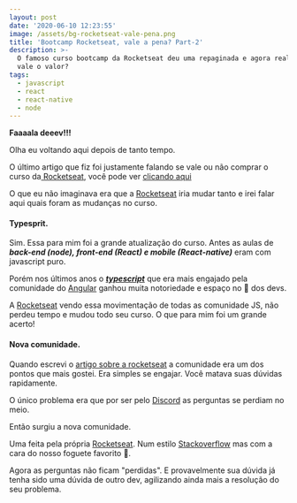 ```yaml
---
layout: post
date: '2020-06-10 12:23:55'
image: /assets/bg-rocketseat-vale-pena.png
title: 'Bootcamp Rocketseat, vale a pena? Part-2'
description: >-
  O famoso curso bootcamp da Rocketseat deu uma repaginada e agora realmente
  vale o valor?
tags:
  - javascript
  - react
  - react-native
  - node
---
```

**Faaaala deeev!!!**

Olha eu voltando aqui depois de tanto tempo.

O último artigo que fiz foi justamente falando se vale ou não comprar o curso da[ Rocketseat](https://rocketseat.com.br/), você pode ver [clicando aqui](<https://douglasporto.com.br/blog/bootcamp-rocketseat-vale-a-pena/>)

O que eu não imaginava era que a [Rocketseat](https://rocketseat.com.br/) iria mudar tanto e irei falar aqui quais foram as mudanças no curso.

#### Typesprit.

Sim. Essa para mim foi a grande atualização do curso. Antes as aulas de ***back-end (node), front-end (React) e mobile (React-native)*** eram com javascript puro. 

Porém nos últimos anos o ***[typescript](https://www.typescriptlang.org/)*** que era mais engajado pela comunidade do [Angular](https://angular.io/) ganhou muita notoriedade e espaço no 💜  dos devs.

A [Rocketseat](https://rocketseat.com.br/) vendo essa movimentação de todas as comunidade JS, não perdeu tempo e mudou todo seu curso. O que para mim foi um grande acerto!



#### Nova comunidade.

Quando escrevi o [artigo sobre a rocketseat](https://douglasporto.com.br/blog/bootcamp-rocketseat-vale-a-pena/) a comunidade era um dos pontos que mais gostei. Era simples se engajar. Você matava suas dúvidas rapidamente.

O único problema era que por ser pelo [Discord](https://discord.com/) as perguntas se perdiam no meio. 

Então surgiu a nova comunidade. 

Uma feita pela própria [Rocketseat](https://rocketseat.com.br/). Num estilo [Stackoverflow](http://stackoverflow.com/) mas com a cara do nosso foguete favorito 🚀.

Agora as perguntas não ficam "perdidas". E provavelmente sua dúvida já tenha sido uma dúvida de outro dev, agilizando ainda mais a resolução do seu problema.
